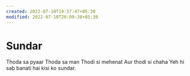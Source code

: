 ```yaml
---
created: 2022-07-10T19:57:47+05:30
modified: 2022-07-10T20:09:38+05:30
---
```


# Sundar

Thoda sa pyaar
Thoda sa man
Thodi si mehenat
Aur thodi si chaha
Yeh hi sab banati hai kisi ko sundar.
